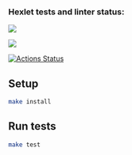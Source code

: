 ### Hexlet tests and linter status:
<a href="https://codeclimate.com/github/DMotorina/frontend-project-46/maintainability"><img src="https://api.codeclimate.com/v1/badges/2dbcd531d977d807f12b/maintainability" /></a>

<a href="https://codeclimate.com/github/DMotorina/frontend-project-46/test_coverage"><img src="https://api.codeclimate.com/v1/badges/2dbcd531d977d807f12b/test_coverage" /></a>

[![Actions Status](https://github.com/DMotorina/frontend-project-46/actions/workflows/hexlet-check.yml/badge.svg)](https://github.com/DMotorina/frontend-project-46/actions)

## Setup

```bash
make install
```

## Run tests

```bash
make test
```